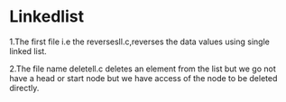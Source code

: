 # Linkedlist

1.The first file i.e the reversesll.c,reverses the data values using single linked list.


2.The file name deletell.c deletes an element from the list but we go not have a head or start node but we have access of the node to be deleted directly.

